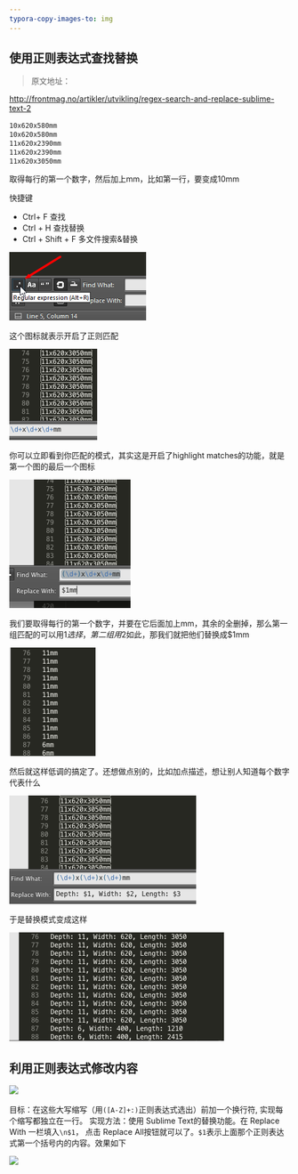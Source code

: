 ```yaml
---
typora-copy-images-to: img
---
```

## 使用正则表达式查找替换

> 原文地址：

http://frontmag.no/artikler/utvikling/regex-search-and-replace-sublime-text-2

```
10x620x580mm
10x620x580mm
11x620x2390mm
11x620x2390mm
11x620x3050mm
```

取得每行的第一个数字，然后加上mm，比如第一行，要变成10mm

快捷键

- Ctrl+ F 查找
- Ctrl + H 查找替换
- Ctrl + Shift + F 多文件搜索&替换

![1497929137018](img/1497929137018.png)

这个图标就表示开启了正则匹配

![](img/search_and_replace_1.png)

你可以立即看到你匹配的模式，其实这是开启了highlight matches的功能，就是第一个图的最后一个图标

![](img/search_and_replace_2.png)

我们要取得每行的第一个数字，并要在它后面加上mm，其余的全删掉，那么第一组匹配的可以用$1选择，第二组用$2如此，那我们就把他们替换成$1mm

![](img/search_and_replace_3.png)

然后就这样低调的搞定了。还想做点别的，比如加点描述，想让别人知道每个数字代表什么

![](img/search_and_replace_4.png)

于是替换模式变成这样

![](img/search_and_replace_5.png)

## 利用正则表达式修改内容

![](http://img.blog.csdn.net/20161215133502140?watermark/2/text/aHR0cDovL2Jsb2cuY3Nkbi5uZXQvdTAxMzcwNDIyNw==/font/5a6L5L2T/fontsize/400/fill/I0JBQkFCMA==/dissolve/70/gravity/SouthEast)

目标：在这些大写缩写（用`([A-Z]+:)`正则表达式选出）前加一个换行符, 实现每个缩写都独立在一行。 
实现方法：使用 Sublime Text的替换功能。在 Replace With 一栏填入`\n$1`， 点击 Replace All按钮就可以了。`$1`表示上面那个正则表达式第一个括号内的内容。效果如下

![](http://img.blog.csdn.net/20161215134404702?watermark/2/text/aHR0cDovL2Jsb2cuY3Nkbi5uZXQvdTAxMzcwNDIyNw==/font/5a6L5L2T/fontsize/400/fill/I0JBQkFCMA==/dissolve/70/gravity/SouthEast)
